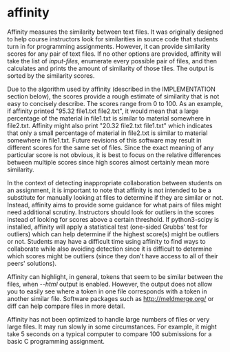 # affinity

Affinity measures the similarity between text files. It was originally designed to help course instructors look for similarities in source code that students turn in for programming assignments. However, it can provide similarity scores for any pair of text files. If no other options are provided, affinity will take the list of *input-files*, enumerate every possible pair of files, and then calculates and prints the amount of similarity of those tiles. The output is sorted by the similarity scores.

Due to the algorithm used by affinity (described in the IMPLEMENTATION section below), the scores provide a rough estimate of similarity that is not easy to concisely describe. The scores range from 0 to 100. As an example, if affinity printed "95.32 file1.txt file2.txt", it would mean that a large percentage of the material in file1.txt is similar to material somewhere in file2.txt. Affinity might also print "20.32 file2.txt file1.txt" which indicates that only a small percentage of material in file2.txt is similar to material somewhere in file1.txt. Future revisions of this software may result in different scores for the same set of files. Since the exact meaning of any particular score is not obvious, it is best to focus on the relative differences between multiple scores since high scores almost certainly mean more similarity.

In the context of detecting inappropriate collaboration between students on an assignment, it is important to note that affinity is not intended to be a substitute for manually looking at files to determine if they are similar or not. Instead, affinity aims to provide some guidance for what pairs of files might need additional scrutiny. Instructors should look for outliers in the scores instead of looking for scores above a certain threshold. If python3-scipy is installed, affinity will apply a statistical test (one-sided Grubbs' test for outliers) which can help determine if the highest score(s) might be outliers or not. Students may have a difficult time using affinity to find ways to collaborate while also avoiding detection since it is difficult to determine which scores might be outliers (since they don't have access to all of their peers' solutions).

Affinity can highlight, in general, tokens that seem to be similar between the files, when *--html* output is enabled. However, the output does not allow you to easily see where a token in one file corresponds with a token in another similar file. Software packages such as <http://meldmerge.org/> or diff can help compare files in more detail.

Affinity has not been optimized to handle large numbers of files or very large files. It may run slowly in some circumstances. For example, it might take 5 seconds on a typical computer to compare 100 submissions for a basic C programming assignment.

